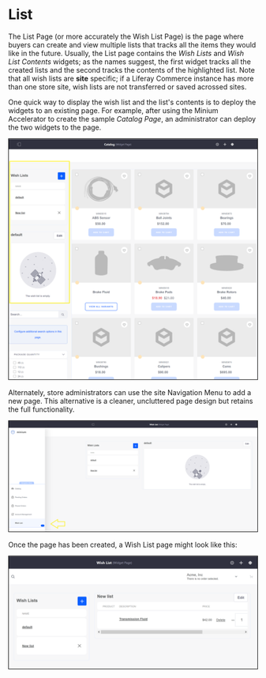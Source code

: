 # List

The List Page (or more accurately the Wish List Page) is the page where buyers can create and view multiple lists that tracks all the items they would like in the future. Usually, the List page contains the _Wish Lists_ and _Wish List Contents_ widgets; as the names suggest, the first widget tracks all the created lists and the second tracks the contents of the highlighted list. Note that all wish lists are **site** specific; if a Liferay Commerce instance has more than one store site, wish lists are not transferred or saved acrossed sites.

One quick way to display the wish list and the list's contents is to deploy the widgets to an existing page. For example, after using the Minium Accelerator to create the sample _Catalog Page_, an administrator can deploy the two widgets to the page.

<img src="./images/02.png" width="700px" style="border: #000000 1px solid;">

Alternately, store administrators can use the site Navigation Menu to add a new page. This alternative is a cleaner, uncluttered page design but retains the full functionality.

<img src="./images/03.png" width="700px" style="border: #000000 1px solid;">

Once the page has been created, a Wish List page might look like this:

<img src="./images/01.png" width="700px" style="border: #000000 1px solid;">